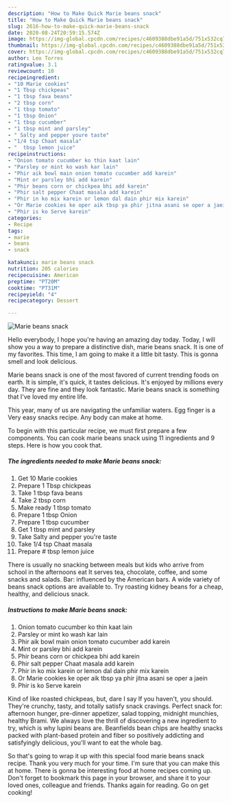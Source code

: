 ```yaml
---
description: "How to Make Quick Marie beans snack"
title: "How to Make Quick Marie beans snack"
slug: 2616-how-to-make-quick-marie-beans-snack
date: 2020-08-24T20:59:15.574Z
image: https://img-global.cpcdn.com/recipes/c4609388dbe91a5d/751x532cq70/marie-beans-snack-recipe-main-photo.jpg
thumbnail: https://img-global.cpcdn.com/recipes/c4609388dbe91a5d/751x532cq70/marie-beans-snack-recipe-main-photo.jpg
cover: https://img-global.cpcdn.com/recipes/c4609388dbe91a5d/751x532cq70/marie-beans-snack-recipe-main-photo.jpg
author: Leo Torres
ratingvalue: 3.1
reviewcount: 10
recipeingredient:
- "10 Marie cookies"
- "1 Tbsp chickpeas"
- "1 tbsp fava beans"
- "2 tbsp corn"
- "1 tbsp tomato"
- "1 tbsp Onion"
- "1 tbsp cucumber"
- "1 tbsp mint and parsley"
- " Salty and pepper youre taste"
- "1/4 tsp Chaat masala"
- "  tbsp lemon juice"
recipeinstructions:
- "Onion tomato cucumber ko thin kaat lain"
- "Parsley or mint ko wash kar lain"
- "Phir aik bowl main onion tomato cucumber add karein"
- "Mint or parsley bhi add karein"
- "Phir beans corn or chickpea bhi add karein"
- "Phir salt pepper Chaat masala add karein"
- "Phir in ko mix karein or lemon dal dain phir mix karein"
- "Or Marie cookies ke oper aik tbsp ya phir jitna asani se oper a jaein"
- "Phir is ko Serve karein"
categories:
- Recipe
tags:
- marie
- beans
- snack

katakunci: marie beans snack 
nutrition: 205 calories
recipecuisine: American
preptime: "PT20M"
cooktime: "PT31M"
recipeyield: "4"
recipecategory: Dessert

---
```



![Marie beans snack](https://img-global.cpcdn.com/recipes/c4609388dbe91a5d/751x532cq70/marie-beans-snack-recipe-main-photo.jpg)

Hello everybody, I hope you're having an amazing day today. Today, I will show you a way to prepare a distinctive dish, marie beans snack. It is one of my favorites. This time, I am going to make it a little bit tasty. This is gonna smell and look delicious.

Marie beans snack is one of the most favored of current trending foods on earth. It is simple, it's quick, it tastes delicious. It's enjoyed by millions every day. They are fine and they look fantastic. Marie beans snack is something that I've loved my entire life.

This year, many of us are navigating the unfamiliar waters. Egg finger is a Very easy snacks recipe. Any body can make at home.


To begin with this particular recipe, we must first prepare a few components. You can cook marie beans snack using 11 ingredients and 9 steps. Here is how you cook that.

<!--inarticleads1-->

##### The ingredients needed to make Marie beans snack:

1. Get 10 Marie cookies
1. Prepare 1 Tbsp chickpeas
1. Take 1 tbsp fava beans
1. Take 2 tbsp corn
1. Make ready 1 tbsp tomato
1. Prepare 1 tbsp Onion
1. Prepare 1 tbsp cucumber
1. Get 1 tbsp mint and parsley
1. Take  Salty and pepper you&#39;re taste
1. Take 1/4 tsp Chaat masala
1. Prepare  # tbsp lemon juice


There is usually no snacking between meals but kids who arrive from school in the afternoons eat It serves tea, chocolate, coffee, and some snacks and salads. Bar: influenced by the American bars. A wide variety of beans snack options are available to. Try roasting kidney beans for a cheap, healthy, and delicious snack. 

<!--inarticleads2-->

##### Instructions to make Marie beans snack:

1. Onion tomato cucumber ko thin kaat lain
1. Parsley or mint ko wash kar lain
1. Phir aik bowl main onion tomato cucumber add karein
1. Mint or parsley bhi add karein
1. Phir beans corn or chickpea bhi add karein
1. Phir salt pepper Chaat masala add karein
1. Phir in ko mix karein or lemon dal dain phir mix karein
1. Or Marie cookies ke oper aik tbsp ya phir jitna asani se oper a jaein
1. Phir is ko Serve karein


Kind of like roasted chickpeas, but, dare I say If you haven&#39;t, you should. They&#39;re crunchy, tasty, and totally satisfy snack cravings. Perfect snack for: afternoon hunger, pre-dinner appetizer, salad topping, midnight munchies, healthy Brami. We always love the thrill of discovering a new ingredient to try, which is why lupini beans are. Beanfields bean chips are healthy snacks packed with plant-based protein and fiber so positively addicting and satisfyingly delicious, you&#39;ll want to eat the whole bag. 

So that's going to wrap it up with this special food marie beans snack recipe. Thank you very much for your time. I'm sure that you can make this at home. There is gonna be interesting food at home recipes coming up. Don't forget to bookmark this page in your browser, and share it to your loved ones, colleague and friends. Thanks again for reading. Go on get cooking!
